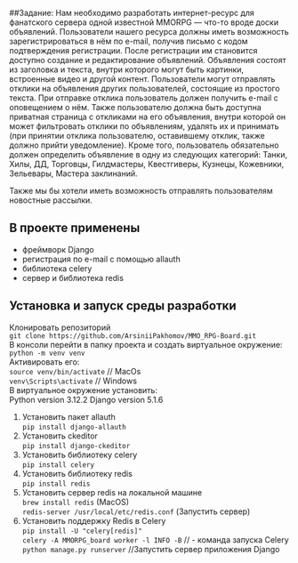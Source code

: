 ##Задание:
Нам необходимо разработать интернет-ресурс для фанатского сервера одной известной MMORPG — что-то вроде доски объявлений. 
Пользователи нашего ресурса должны иметь возможность зарегистрироваться в нём по e-mail, получив письмо с кодом 
подтверждения регистрации. После регистрации им становится доступно создание и редактирование объявлений. 
Объявления состоят из заголовка и текста, внутри которого могут быть картинки, встроенные видео и другой контент. 
Пользователи могут отправлять отклики на объявления других пользователей, состоящие из простого текста. 
При отправке отклика пользователь должен получить e-mail с оповещением о нём. Также пользователю должна быть доступна 
приватная страница с откликами на его объявления, внутри которой он может фильтровать отклики по объявлениям, удалять 
их и принимать (при принятии отклика пользователю, оставившему отклик, также должно прийти уведомление). Кроме того, 
пользователь обязательно должен определить объявление в одну из следующих категорий: Танки, Хилы, ДД, Торговцы, 
Гилдмастеры, Квестгиверы, Кузнецы, Кожевники, Зельевары, Мастера заклинаний.

Также мы бы хотели иметь возможность отправлять пользователям новостные рассылки.


## В проекте применены
- фреймворк Django
- регистрация по e-mail с помощью allauth
- библиотека celery
- сервер и библиотека redis


## Установка и запуск среды разработки
Клонировать репозиторий  
`git clone https://github.com/ArsiniiPakhomov/MMO_RPG-Board.git`  
В консоли перейти в папку проекта и создать виртуальное окружение:  
`python -m venv venv`  
Активировать его:  
`source venv/bin/activate` // MacOs  
`venv\Scripts\activate` // Windows  
В виртуальное окружение установить:  
Python version 3.12.2
Django version 5.1.6  
1. Установить пакет allauth  
`pip install django-allauth`  
2. Установить ckeditor  
`pip install django-ckeditor`  
3. Установить библиотеку celery  
`pip install celery`  
4. Установить библиотеку redis  
`pip install redis`  
5. Установить сервер redis на локальной машине  
`brew install redis` (MacOS)  
`redis-server /usr/local/etc/redis.conf` (Запустить сервер)  
6. Установить поддержку Redis в Celery  
`pip install -U "celery[redis]"`  
`celery -A MMORPG_board worker -l INFO -B` // - команда запуска Celery  
`python manage.py runserver` //Запустить сервер приложения Django  

